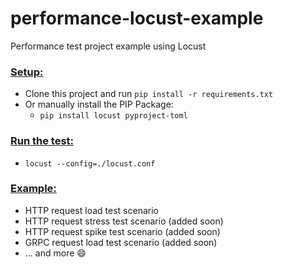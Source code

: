 # performance-locust-example

Performance test project example using Locust

<h3><ins>Setup:</h3>

- Clone this project and run `pip install -r requirements.txt`
- Or manually install the PIP Package:
    - `pip install locust pyproject-toml`

<h3><ins>Run the test:</h3>

- `locust --config=./locust.conf`

<h3><ins>Example:</h3>

- HTTP request load test scenario
- HTTP request stress test scenario (added soon)
- HTTP request spike test scenario (added soon)
- GRPC request load test scenario (added soon)
- ... and more 😄

